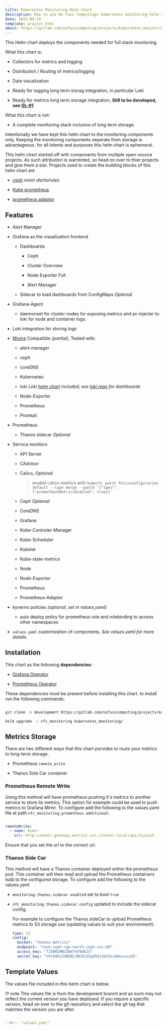```yaml
---
title: Kubernetes Monitoring Helm Chart
description: How to use No Fuss Computings kubernetes monitoring helm chart for full stack monitoring.
date: 2023-09-19
template: project.html
about: https://gitlab.com/nofusscomputing/projects/kubernetes_monitoring
---
```


This Helm chart deploys the components needed for full stack monitoring.

What this chart is:

- Collectors for metrics and logging

- Distribution / Routing of metrics/logging

- Data visualization

- Ready for logging long term storag integration, in particular Loki

- Ready for metrics long term storage integration, **Still to be developed, see [GL-#1](https://gitlab.com/nofusscomputing/projects/kubernetes_monitoring/-/issues/1)**

What this chart is not:

- A complete monitoring stack inclusive of long term storage.

Intentionally we have kept this helm chart to the monitoring components only. Keeping the monitoring components seperate from storage is advantageous. for all intents and purposes this helm chart is ephemeral.

This helm chart started off with components from multiple open-source projects. As such attribution is warrented, so head on over to thier projects and give them a star. Projects used to create the building blocks of this helm chart are

- [ceph](https://github.com/ceph/ceph) _mixin alerts/rules_

- [Kube prometheus](https://github.com/prometheus-operator/kube-prometheus)

- [prometheus adaptor](https://github.com/kubernetes-sigs/prometheus-adapter)


## Features

- Alert Manager

- Grafana as the visualization frontend

    - Dashboards

        - Ceph
        
        - Cluster Overview

        - Node Exporter Full

        - Alert Manager
    
    - Sidecar to load dashboards from ConfigMaps _Optional_

- Grafana-Agent 

    - daemonset for cluster nodes for exposing metrics and an injecter to loki for node and container logs.

- Loki integration for storing logs

- [Mixins](https://github.com/monitoring-mixins/website) Compatible _(partial)_, Tested with:

    - alert-manager

    - ceph

    - coreDNS

    - Kubernetes

    - loki _Loki [helm chart](https://artifacthub.io/packages/helm/grafana/loki) included, see [loki repo](https://github.com/grafana/loki/tree/f4ab1e3e89ac66e1848764dc17826abde929fdc5/production/loki-mixin-compiled) for dashboards_

    - Node-Exporter

    - Prometheus

    - Promtail

- Prometheus

    - Thanos sidecar _Optional_

- Service monitors

    - API Server

    - CAdvisor
    
    - Calico, _Optional_

        > enable calico metrics with `kubectl patch felixconfiguration default --type merge --patch '{"spec":{"prometheusMetricsEnabled": true}}'`

    - Ceph _Optional_

    - CoreDNS

    - Grafana

    - Kube-Controler-Manager

    - Kube-Scheduler

    - Kubelet

    - Kube-state-metrics

    - Node
    
    - Node-Exporter

    - Prometheus

    - Prometheus-Adaptor

- kyverno policies _(optional, set in values.yaml)_

    - auto deploy policy for prometheus role and rolebinding to access other namespaces

- `values.yaml` customization of components. _See values.yaml for more details._


## Installation

This chart as the following **dependencies:**

- [Grafana Operator](https://artifacthub.io/packages/olm/community-operators/grafana-operator)

- [Prometheus Operator](https://artifacthub.io/packages/olm/community-operators/prometheus)

These dependencies must be present before installing this chart. to install run the following commands:

``` bash

git clone -b development https://gitlab.com/nofusscomputing/projects/kubernetes_monitoring.git

helm upgrade -i nfc_monitoring kubernetes_monitoring/

```

## Metrics Storage

There are two different ways that this chart porvides to route your metrics to long-term storage.

- Prometheus `remote_write`

- Thanos Side Car container


### Prometheus Remote Write

Using this method will have prometheus pushing it's metrics to another service to store its metrics. This option for example could be used to push metrics to Grafana Mimir. To configure add the following to the values.yaml file at path `nfc_monitoring.prometheus.additional`:

``` yaml

remoteWrite: 
  - name: mimir
    url: http://mimir-gateway.metrics.svc.cluster.local/api/v1/push

```

Ensure that you set the url to the correct url.


### Thanos Side Car

This method will have a Thanos container deployed within the prometheus pod. This container will then read and upload the Prometheus containers tsdb to the configured storage. To configure add the following to the values.yaml

- `monitoring.thanos.sidecar.enabled` set to bool `true`

- `nfc_monitoring.thanos.sidecar.config` updated to include the sidecar config.

    For example to configure the Thanos sideCar to upload Prometheus metrics to S3 storage use (updating values to suit your environment):

    ``` yaml
    type: S3
    config:
      bucket: "thanos-metrics"
      endpoint: "rook-ceph-rgw-earth.ceph.svc:80"
      access_key: "7J5NM2MNCDB4T4Y9OKJ5"
      secret_key: "t9r69RzZdWEBL3NCKiUIpDk6j5625xc6HucusiGG"
    ```



## Template Values

The values file included in this helm chart is below.

!!! note
    This values file is from the development branch and as such may not reflect the current version you have deployed. If you require a specific version, head on over to the git repository and select the git tag that matches the version you are after.

``` yaml title="values.yaml" linenums="1"

--8<-- "values.yaml"

```
